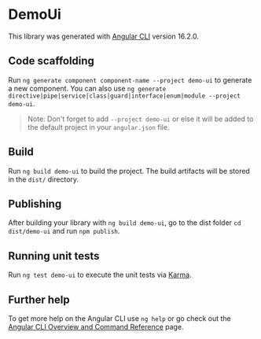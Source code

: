 # DemoUi

This library was generated with [Angular CLI](https://github.com/angular/angular-cli) version 16.2.0.

## Code scaffolding

Run `ng generate component component-name --project demo-ui` to generate a new component. You can also use
`ng generate directive|pipe|service|class|guard|interface|enum|module --project demo-ui`.

> Note: Don't forget to add `--project demo-ui` or else it will be added to the default project in your `angular.json`
> file.

## Build

Run `ng build demo-ui` to build the project. The build artifacts will be stored in the `dist/` directory.

## Publishing

After building your library with `ng build demo-ui`, go to the dist folder `cd dist/demo-ui` and run `npm publish`.

## Running unit tests

Run `ng test demo-ui` to execute the unit tests via [Karma](https://karma-runner.github.io).

## Further help

To get more help on the Angular CLI use `ng help` or go check out the
[Angular CLI Overview and Command Reference](https://angular.io/cli) page.
